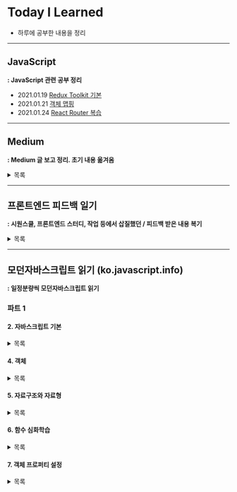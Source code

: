 # Today I Learned

- 하루에 공부한 내용을 정리

---

## JavaScript

**: JavaScript 관련 공부 정리**

- 2021.01.19 [Redux Toolkit 기본](./JavaScript/007_ReduxToolkit.md)
- 2021.01.21 [객체 맵핑](./JavaScript/008_Mapping.md)
- 2021.01.24 [React Router 복습](./JavaScript/009_ReactRouterDom.md)

---

## Medium

**: Medium 글 보고 정리. 초기 내용 옮겨옴**

<details>
<summary>목록</summary>
<div markdown="1">

- 2020.12.28 [함수형 프로그래밍에 대한 적당한 고찰](./Medium/001_FunctionalProgramming.md)
- 2020.12.29 [some, every의 차이](./Medium/002_SomeAndEvery.md)
- 2020.12.30 [모든 js 개발자가 알아야 하는 9가지 ES6 요소들](./Medium/003_9FeaturesJS.md)
- 2021.01.02 [BEM](./Medium/004_BEM.md)
- 2021.01.03 [try/catch 문](./Medium/005_TryCatch.md)
- 2021.01.09 [가장 자주쓰는 22가지 코드 스니펫](./Medium/006_22CodeSnippets.md)
</div>
</details>

---

## 프론트엔드 피드백 일기

**: 시원스쿨, 프론트엔드 스터디, 작업 등에서 삽질했던 / 피드백 받은 내용 복기**

<details>
<summary>목록</summary>
<div markdown="1">
 
- 2021.01.27 [API 데이터 파싱하기](./Feedback/010_dataparsing.md)
- 2021.01.31 [React Testing Library](./Feedback/011_ReactTesting.md)
- 2021.02.16 [Atomic Design Pattern](./Feedback/019_AtomicPattern.md)
- 2021.02.20 [TypeScript 기초](./Feedback/021_TypeScript.md)
- 2021.04.01 [UseRef](./Feedback/0401_01_UseRef.md)
- 2021.04.02 [CSS Box Model & Margin Collapsing](./Feedback/0402_01_CSSBoxModel.md)
</div>
</details>

---

## 모던자바스크립트 읽기 (ko.javascript.info)

**: 일정분량씩 모던자바스크립트 읽기**

### 파트 1

#### 2. 자바스크립트 기본

<details>
<summary>목록</summary>
<div markdown="1">

- 2021.01.31 [기본연산자와 수학](./JavascriptInfo/02_Fundamentals/011_0208operators.md)
- 2021.01.31 [비교연산자](./JavascriptInfo/02_Fundamentals/011_0209comparison.md)
- 2021.02.01 [논리연산자](./JavascriptInfo/02_Fundamentals/012_0211logicalOperators.md)
- 2021.02.01 [null 병합 연산자 ??](./JavascriptInfo/02_Fundamentals/012_0212Nullish.md)
- 2021.02.02 [while과 for 반복문](./JavascriptInfo/02_Fundamentals/013_0213WhileFor.md)
- 2021.02.06 [Switch문](./JavascriptInfo/02_Fundamentals/014_0214Switch.md)
- 2021.02.06 [함수](./JavascriptInfo/02_Fundamentals/014_0215FunctionBasic.md)
- 2021.02.06 [함수표현식](./JavascriptInfo/02_Fundamentals/014_0216FunctionExpression.md)
- 2021.02.06 [화살표함수](./JavascriptInfo/02_Fundamentals/014_0217ArrowFunction.md)
</div>
</details>

#### 4. 객체

<details>
<summary>목록</summary>
<div markdown="1">

- 2021.02.07 [객체](./JavascriptInfo/04_ObjectBasics/015_0401Object.md)
- 2021.02.07 [참조에 의한 객체 복사](./JavascriptInfo/04_ObjectBasics/015_0402ObjectCopy.md)
- 2021.02.11 [메서드와 this](./JavascriptInfo/04_ObjectBasics/016_0404ObjectMethods.md)
- 2021.02.11 [new 연산자와 생성자 함수](./JavascriptInfo/04_ObjectBasics/016_0405ConstructorNew.md)
- 2021.02.11 [옵셔널 체이닝 ?.](./JavascriptInfo/04_ObjectBasics/016_0406OptinalChaining.md)
- 2021.02.11 [심볼형](./JavascriptInfo/04_ObjectBasics/016_0407Symbol.md)
- 2021.02.11 [객체를 원시형으로 변환하기](./JavascriptInfo/04_ObjectBasics/016_ObjectToprimitive.md)
</div>
</details>

#### 5. 자료구조와 자료형

<details>
<summary>목록</summary>
<div markdown="1">

- 2021.02.12 [원시값의 메서드](./JavascriptInfo/05_DataTypes/017_0501Primitive.md)
- 2021.02.12 [숫자형](./JavascriptInfo/05_DataTypes/017_0502Number.md)
- 2021.02.12 [문자열](./JavascriptInfo/05_DataTypes/017_0503String.md)
- 2021.02.12 [배열](./JavascriptInfo/05_DataTypes/017_0504Array.md)
- 2021.02.12 [배열과 메서드](./JavascriptInfo/05_DataTypes/017_0505ArrayMethods.md)
- 2021.02.12 [iterable 객체](./JavascriptInfo/05_DataTypes/017_0506Iterable.md)
- 2021.02.12 [맵과 셋](./JavascriptInfo/05_DataTypes/017_0507MapSet.md)
- 2021.02.12 [위크맵과 위크셋](./JavascriptInfo/05_DataTypes/017_0508Weak.md)
- 2021.02.12 [Object.keys, values, entries](./JavascriptInfo/05_DataTypes/017_0509.KeysValues.md)
- 2021.02.12 [구조분해할당](./JavascriptInfo/05_DataTypes/017_0510Destructuring.md)
- 2021.02.14 [Date 객체와 날짜](./JavascriptInfo/05_DataTypes/018_0511Date.md)
- 2021.02.14 [JSON과 메서드](./JavascriptInfo/05_DataTypes/018_0512JsonMethod.md)
</div>
</details>

#### 6. 함수 심화학습

<details>
<summary>목록</summary>
<div markdown="1">

- 2021.02.14 [재귀와 스택](./JavascriptInfo/06_AdvancedFunction/018_0601_recursion.md)
- 2021.02.14 [나머지 매개변수와 전개문법](./JavascriptInfo/06_AdvancedFunction/018_0602RestParameters.md)
- 2021.02.14 [변수의 유효범위와 클로저](./JavascriptInfo/06_AdvancedFunction/018_0603Closure.md)
- 2021.02.16 [전역 객체](./JavascriptInfo/06_AdvancedFunction/019_0605_GlobalObject.md)
- 2021.02.16 [객체로서의 함수와 기명표현식](./JavascriptInfo/06_AdvancedFunction/019_0606_FunctionObject.md)
- 2021.02.19 [new Function 문법](./JavascriptInfo/06_AdvancedFunction/020_0607_NewFunction.md)
- 2021.02.19 [setTimeout, setInterval](./JavascriptInfo/06_AdvancedFunction/020_0608_setTimeout.md)
- 2021.02.19 [call/apply](./JavascriptInfo/06_AdvancedFunction/020_0609_CallApply.md)
- 20121.02.19 [함수 바인딩](./JavascriptInfo/06_AdvancedFunction/020_0610_Bind.md)
- 2021.02.19 [화살표 함수 다시 살펴보기](./JavascriptInfo/06_AdvancedFunction/020_0611_ArrowFunction.md)
</div>
</details>

#### 7. 객체 프로퍼티 설정

<details>
<summary>목록</summary>
<div markdown="1">

- 2021.02.20 [프로퍼티 플래그와 설명자](./JavascriptInfo/07_ObjectProperties/021_0701_Property.md)
- 2021.02.20 [프로퍼티 getter와 setter](./JavascriptInfo/07_ObjectProperties/021_0702_GetterSetter.md)
</div>
</details>
